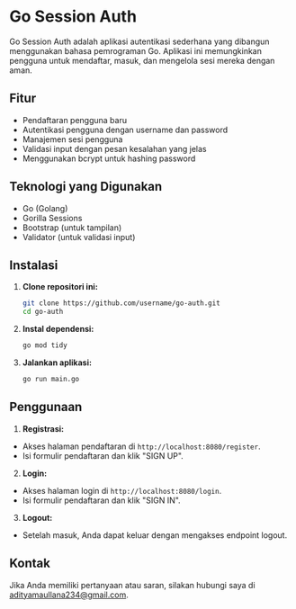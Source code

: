 # Go Session Auth

Go Session Auth adalah aplikasi autentikasi sederhana yang dibangun menggunakan bahasa pemrograman Go. Aplikasi ini memungkinkan pengguna untuk mendaftar, masuk, dan mengelola sesi mereka dengan aman.

## Fitur

- Pendaftaran pengguna baru
- Autentikasi pengguna dengan username dan password
- Manajemen sesi pengguna
- Validasi input dengan pesan kesalahan yang jelas
- Menggunakan bcrypt untuk hashing password

## Teknologi yang Digunakan

- Go (Golang)
- Gorilla Sessions
- Bootstrap (untuk tampilan)
- Validator (untuk validasi input)

## Instalasi

1. **Clone repositori ini:**

   ```bash
   git clone https://github.com/username/go-auth.git
   cd go-auth
   ```

2. **Instal dependensi:**

   ```bash
   go mod tidy
   ```

3. **Jalankan aplikasi:**

   ```bash
   go run main.go
   ```

## Penggunaan

1. **Registrasi:**

- Akses halaman pendaftaran di `http://localhost:8080/register`.
- Isi formulir pendaftaran dan klik "SIGN UP".

2. **Login:**

- Akses halaman login di `http://localhost:8080/login`.
- Isi formulir pendaftaran dan klik "SIGN IN".

3. **Logout:**

- Setelah masuk, Anda dapat keluar dengan mengakses endpoint logout.

## Kontak

Jika Anda memiliki pertanyaan atau saran, silakan hubungi saya di adityamaullana234@gmail.com.
